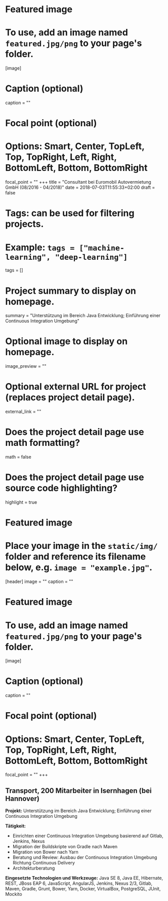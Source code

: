
# Featured image
# To use, add an image named `featured.jpg/png` to your page's folder.
[image]
# Caption (optional)
caption = ""

# Focal point (optional)
# Options: Smart, Center, TopLeft, Top, TopRight, Left, Right, BottomLeft, Bottom, BottomRight
focal_point = ""
+++
title = "Consultant bei Euromobil Autovermietung GmbH  (08/2016 - 04/2018)"
date = 2018-07-03T11:55:33+02:00
draft = false

# Tags: can be used for filtering projects.
# Example: `tags = ["machine-learning", "deep-learning"]`
tags = []

# Project summary to display on homepage.
summary = "Unterstützung im Bereich Java Entwicklung; Einführung einer Continuous Integration Umgebung"

# Optional image to display on homepage.
image_preview = ""

# Optional external URL for project (replaces project detail page).
external_link = ""

# Does the project detail page use math formatting?
math = false

# Does the project detail page use source code highlighting?
highlight = true

# Featured image
# Place your image in the `static/img/` folder and reference its filename below, e.g. `image = "example.jpg"`.
[header]
image = ""
caption = ""


# Featured image
# To use, add an image named `featured.jpg/png` to your page's folder.
[image]
# Caption (optional)
caption = ""

# Focal point (optional)
# Options: Smart, Center, TopLeft, Top, TopRight, Left, Right, BottomLeft, Bottom, BottomRight
focal_point = ""
+++
## Transport, 200 Mitarbeiter in Isernhagen (bei Hannover)

**Projekt:** Unterstützung im Bereich Java Entwicklung; Einführung einer Continuous Integration Umgebung

**Tätigkeit:**

* Einrichten einer Continuous Integration Umgebung basierend auf Gitlab, Jenkins, Nexus
* Migration der Buildskripte von Gradle nach Maven
* Migration von Bower nach Yarn
* Beratung und Review: Ausbau der Continuous Integration Umgebung Richtung Continuous Delivery
* Architekturberatung

**Eingesetzte Technologien und Werkzeuge:** Java SE 8, Java EE, Hibernate, REST, JBoss EAP 6, JavaScript, AngularJS, Jenkins, Nexus 2/3, Gitlab, Maven, Gradle, Grunt, Bower, Yarn, Docker, VirtualBox, PostgreSQL, JUnit, Mockito
